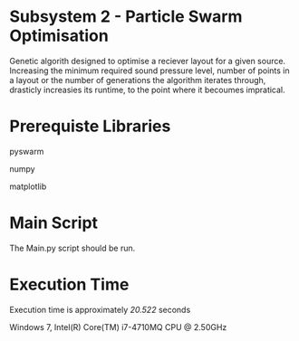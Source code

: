 # Subsystem 2 - Particle Swarm Optimisation

Genetic algorith designed to optimise a reciever layout for a given source. Increasing the minimum required sound pressure level, number of points in a layout or the number of generations the algorithm iterates through, drasticly increasies its runtime, to the point where it becoumes impratical. 

# Prerequiste Libraries

pyswarm

numpy 

matplotlib

# Main Script

The Main.py script should be run.

# Execution Time
Execution time is approximately *20.522* seconds

Windows 7, Intel(R) Core(TM) i7-4710MQ CPU @ 2.50GHz
